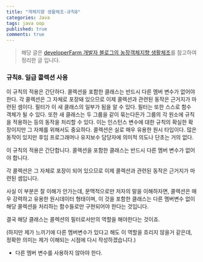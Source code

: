 ```yaml
---
title: "객체지향 생활체조-규칙8"
categories: Java
tags: java oop
published: true
comments: true
---
```


>해당 글은 [developerFarm 개발자 블로그의 농장객체지향 생활체조](https://developerfarm.wordpress.com/2012/02/03/object_calisthenics_summary)를 참고하여 정리한 글 입니다.

### 규칙8. 일급 콜렉션 사용

이 규칙의 적용은 간단하다. 콜렉션을 포함한 클래스는 반드시 다른 멤버 변수가 없어야 한다. 각 콜렉션은 그 자체로 포장돼 있으므로 이제 콜렉션과 관련된 동작은 근거지가 마련된 셈이다. 필터가 이 새 클래스의 일부가 됨을 알 수 있다. 필터는 또한 스스로 함수 객체가 될 수 있다. 또한 새 클래스는 두 그룹을 같이 묶는다든가 그룹의 각 원소에 규칙을 적용하는 등의 동작을 처리할 수 있다. 이는 인스턴스 변수에 대한 규칙의 확실한 확장이지만 그 자체를 위해서도 중요하다. 콜렉션은 실로 매우 유용한 원시 타입이다. 많은 동작이 있지만 후임 프로그래머나 유지보수 담당자에 의미적 의도나 단초는 거의 없다.



이 규칙의 적용은 간단합니다. 콜렉션을 포함한 클래스는 반드시 다른 멤버 변수가 없어야 합니다.

각 콜렉션은 그 자체로 포장이 되어 있으므로 이제 콜렉션과 관련된 동작은 근거지가 마련된 셈입니다.

사실 이 부분은 잘 이해가 안가는데, 문맥적으로만 저자의 말을 이해하자면, 콜렉션은 매우 강력하고 유용한 원시데이터 형태이며, 이 것을 포함한 클래스는 다른 멤버변수 없이 해당 콜렉션을 처리하는 함수들로만 구현되어야 한다는 것입니다.

결국 해당 클래스는 콜렉션의 필터로서만의 역할을 해야한다는 것이죠.

(하지만 제가 느끼기에 다른 멤버변수가 있다고 해도 이 역할을 흐리지 않을거 같은데, 정확한 의미는 제가 이해되는 시점에 다시 작성하겠습니다.)



- 다른 멤버 변수를 사용하지 않아야 한다. 